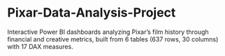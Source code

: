 # Pixar-Data-Analysis-Project
Interactive Power BI dashboards analyzing Pixar’s film history through financial and creative metrics, built from 6 tables (637 rows, 30 columns) with 17 DAX measures.
